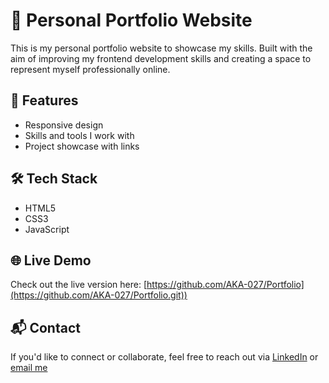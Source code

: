 # 💼 Personal Portfolio Website

This is my personal portfolio website to showcase my  skills. Built with the aim of improving my frontend development skills and creating a space to represent myself professionally online.

## 🚀 Features

- Responsive design
- Skills and tools I work with
- Project showcase with links

  
## 🛠️ Tech Stack

- HTML5
- CSS3
- JavaScript



## 🌐 Live Demo

Check out the live version here: [https://github.com/AKA-027/Portfolio](https://github.com/AKA-027/Portfolio.git))

## 📬 Contact

If you'd like to connect or collaborate, feel free to reach out via [LinkedIn](www.linkedin.com/in/saumya-saxena-900798213) or [email me](mailto:saxenasaumya027@gmail.com)

